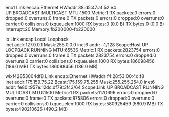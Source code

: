 eno1      Link encap:Ethernet  HWaddr 38:d5:47:af:52:e4  
          UP BROADCAST MULTICAST  MTU:1500  Metric:1
          RX packets:0 errors:0 dropped:0 overruns:0 frame:0
          TX packets:0 errors:0 dropped:0 overruns:0 carrier:0
          collisions:0 txqueuelen:1000 
          RX bytes:0 (0.0 B)  TX bytes:0 (0.0 B)
          Interrupt:20 Memory:fb200000-fb220000 

lo        Link encap:Local Loopback  
          inet addr:127.0.0.1  Mask:255.0.0.0
          inet6 addr: ::1/128 Scope:Host
          UP LOOPBACK RUNNING  MTU:65536  Metric:1
          RX packets:2823754 errors:0 dropped:0 overruns:0 frame:0
          TX packets:2823754 errors:0 dropped:0 overruns:0 carrier:0
          collisions:0 txqueuelen:1000 
          RX bytes:186098456 (186.0 MB)  TX bytes:186098456 (186.0 MB)

wlxf42853004df8 Link encap:Ethernet  HWaddr f4:28:53:00:4d:f8  
          inet addr:175.159.75.22  Bcast:175.159.75.255  Mask:255.255.254.0
          inet6 addr: fe80::957e:12dc:df79:3f43/64 Scope:Link
          UP BROADCAST RUNNING MULTICAST  MTU:1500  Metric:1
          RX packets:1170696 errors:0 dropped:0 overruns:0 frame:0
          TX packets:875806 errors:0 dropped:0 overruns:0 carrier:0
          collisions:0 txqueuelen:1000 
          RX bytes:580925459 (580.9 MB)  TX bytes:490210626 (490.2 MB)

